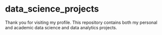 # data_science_projects
Thank you for visiting my profile. This repository contains both my personal and academic data science and data analytics projects.
